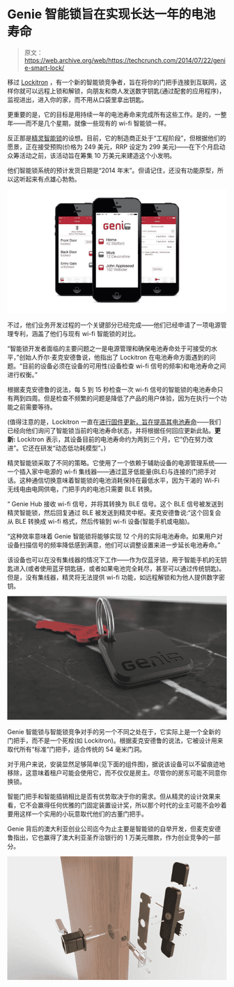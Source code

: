 # Genie 智能锁旨在实现长达一年的电池寿命 

> 原文：<https://web.archive.org/web/https://techcrunch.com/2014/07/22/genie-smart-lock/>

移过 [Lockitron](https://web.archive.org/web/20221210064049/https://beta.techcrunch.com/tag/lockitron/) ，有一个新的智能锁竞争者，旨在将你的门把手连接到互联网，这样你就可以远程上锁和解锁，向朋友和商人发送数字钥匙(通过配套的应用程序)，监视进出，进入你的家，而不用从口袋里拿出钥匙。

更重要的是，它的目标是用持续一年的电池寿命来完成所有这些工作。是的，一整年——而不是几个星期，就像一些现有的 wi-fi 智能锁一样。

反正那是[精灵智能锁](https://web.archive.org/web/20221210064049/http://www.geniesmartlock.com/)的设想。目前，它的制造商正处于“工程阶段”，但根据他们的愿景，正在接受预购(价格为 249 美元，RRP 设定为 299 美元)——在下个月启动众筹活动之前，该活动旨在筹集 10 万美元来建造这个小发明。

他们智能锁系统的预计发货日期是“2014 年末”。但请记住，还没有功能原型，所以这听起来有点雄心勃勃。

![Genie Smart Lock app](img/082e58d130b164921df0ac107940a21d.png)

不过，他们业务开发过程的一个关键部分已经完成——他们已经申请了一项电源管理专利，涵盖了他们与现有 wi-fi 智能锁的对比。

“智能锁开发者面临的主要问题之一是电源管理和确保电池寿命处于可接受的水平，”创始人乔尔·麦克安德鲁说，他指出了 Lockitron 在电池寿命方面遇到的问题。“目前的设备必须在设备的可用性(设备检查 wi-fi 信号的频率)和电池寿命之间进行权衡。”

根据麦克安德鲁的说法，每 5 到 15 秒检查一次 wi-fi 信号的智能锁的电池寿命只有两到四周。但是检查不频繁的问题是降低了产品的用户体验，因为在执行一个功能之前需要等待。

(值得注意的是，Lockitron 一直在[进行固件更新，旨在提高其电池寿命](https://web.archive.org/web/20221210064049/https://beta.techcrunch.com/2014/07/13/1025132/)——我们已经向他们询问了智能锁当前的电池寿命状态，并将根据任何回应更新此贴。**更新:** Lockitron 表示，其设备目前的电池寿命约为两到三个月，它“仍在努力改进”。它还在研发“动态低功耗模型”。)

精灵智能锁采取了不同的策略。它使用了一个依赖于辅助设备的电源管理系统——一个插入家中电源的 wi-fi 集线器——通过蓝牙低能量(BLE)与连接的门把手对话。这种通信切换意味着智能锁的电池消耗保持在最低水平，因为干渴的 Wi-Fi 无线电由电网供电，门把手内的电池只需要 BLE 转换。

“ Genie Hub 接收 wi-fi 信号，并将其转换为 BLE 信号。这个 BLE 信号被发送到精灵智能锁，然后回复通过 BLE 被发送到精灵中枢。麦克安德鲁说:“这个回复会从 BLE 转换成 wi-fi 格式，然后传输到 wi-fi 设备(智能手机或电脑)。

“这种效率意味着 Genie 智能锁将能够实现 12 个月的实际电池寿命。如果用户对设备扫描信号的频率降低感到满意，他们可以调整设置来进一步延长电池寿命。”

该设备也可以在没有集线器的情况下工作——作为仅蓝牙锁，用于智能手机的无钥匙进入(或者使用蓝牙钥匙链，或者如果电池完全耗尽，甚至可以通过传统钥匙)。但是，没有集线器，精灵将无法提供 wi-fi 功能，如远程解锁和为他人提供数字密钥。

![Genie Smart Lock](img/d0ca5440950ab2b2bc310257ba62d074.png)

Genie 智能锁与智能锁竞争对手的另一个不同之处在于，它实际上是一个全新的门把手，而不是一个死栓(如 Lockitron)。根据麦克安德鲁的说法，它被设计用来取代所有“标准”门把手，适合传统的 54 毫米门洞。

对于用户来说，安装显然足够简单(见下面的组件图)，据说该设备可以不留痕迹地移除，这意味着租户可能会使用它，而不仅仅是房主。尽管你的房东可能不同意你换锁。

智能门把手和智能插销相比是否有优势取决于你的需求。但从精灵的设计效果来看，它不会赢得任何优雅的门固定装置设计奖，所以那个时代的业主可能不会吵着要用这样一个实用的小玩意取代他们的古董门把手。

Genie 背后的澳大利亚创业公司迄今为止主要是智能锁的自举开发，但麦克安德鲁指出，它也赢得了澳大利亚圣乔治银行的 1 万美元赠款，作为创业竞争的一部分。

![Genie Smart Lock](img/3b64f33f712e71f2e5fe782f43409b60.png)